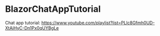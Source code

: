 # BlazorChatAppTutorial
Chat app tutorial: https://www.youtube.com/playlist?list=PLlc8Gfmh0UD-XtAiHyC-Dn1Px0qUYBgLe
